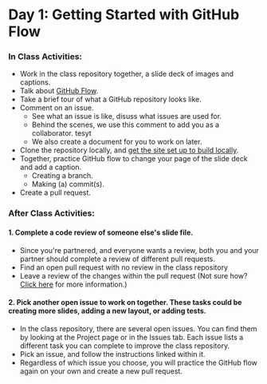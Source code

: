 # Day 1: Getting Started with GitHub Flow

### In Class Activities:
- Work in the class repository together, a slide deck of images and captions.
- Talk about [GitHub Flow](https://guides.github.com/introduction/flow/).
- Take a brief tour of what a GitHub repository looks like.
- Comment on an issue.
  - See what an issue is like, disuss what issues are used for.
  - Behind the scenes, we use this comment to add you as a collaborator. tesyt
  - We also create a document for you to work on later.
- Clone the repository locally, and [get the site set up to build locally](https://github.com/githubtraining/caption-this#instructions-local-setup).
- Together, practice GitHub flow to change your page of the slide deck and add a caption.
  - Creating a branch.
  - Making (a) commit(s).
- Create a pull request.

### After Class Activities:

#### 1. Complete a code review of someone else's slide file.
  - Since you're partnered, and everyone wants a review, both you and your partner should complete a review of different pull requests.
  - Find an open pull request with no review in the class repository
  - Leave a review of the changes within the pull request (Not sure how? [Click here](https://help.github.com/articles/about-pull-request-reviews/) for more information.)

#### 2. Pick another open issue to work on together. These tasks could be creating more slides, adding a new layout, or adding tests.
  - In the class repository, there are several open issues. You can find them by looking at the Project page or in the Issues tab. Each issue lists a different task you can complete to improve the class repository. 
  - Pick an issue, and follow the instructions linked within it. 
  - Regardless of which issue you choose, you will practice the GitHub flow again on your own and create a new pull request.
